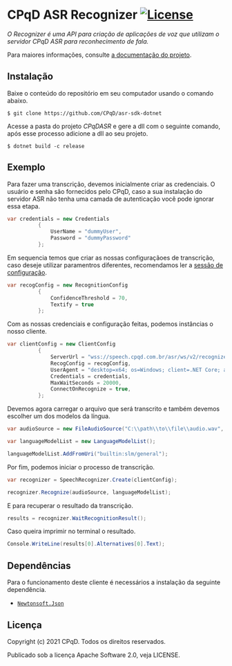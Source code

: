 # CPqD ASR Recognizer  [![License](https://img.shields.io/badge/License-Apache%202.0-blue.svg)](https://opensource.org/licenses/Apache-2.0)

*O Recognizer é uma API para criação de aplicações de voz que utilizam o servidor CPqD ASR para reconhecimento de fala.*

Para maiores informações, consulte [a documentação do projeto](https://speechweb.cpqd.com.br/asr/docs).

## Instalação

Baixe o conteúdo do repositório em seu computador usando o comando abaixo.

    $ git clone https://github.com/CPqD/asr-sdk-dotnet

Acesse a pasta do projeto *CPqDASR* e gere a dll com o seguinte comando, após esse processo adicione a dll ao seu projeto.

    $ dotnet build -c release


## Exemplo

Para fazer uma transcrição, devemos inicialmente criar as credenciais. O usuário e senha são fornecidos pelo CPqD, caso a sua instalação do servidor ASR não tenha uma camada de autenticação você pode ignorar essa etapa.

```c#
var credentials = new Credentials
          {
              UserName = "dummyUser",
              Password = "dummyPassword"
          };
```

Em sequencia temos que criar as nossas configuraçãoes de transcrição, caso deseje utilizar paramentros diferentes, recomendamos ler a [sessão de configuração](https://speechweb.cpqd.com.br/asr/docs/latest/config_asr/recog.html).
```c#
var recogConfig = new RecognitionConfig
          {
              ConfidenceThreshold = 70,
              Textify = true
          };
```

Com as nossas credenciais e configuração feitas, podemos instâncias o nosso cliente.
```c#
var clientConfig = new ClientConfig
          {
              ServerUrl = "wss://speech.cpqd.com.br/asr/ws/v2/recognize/8k",
              RecogConfig = recogConfig,
              UserAgent = "desktop=x64; os=Windows; client=.NET Core; app=Exemplo",
              Credentials = credentials,
              MaxWaitSeconds = 20000,
              ConnectOnRecognize = true,
          };
```

Devemos agora carregar o arquivo que será transcrito e também devemos escolher um dos modelos da língua.
```c#
var audioSource = new FileAudioSource("C:\\path\\to\\file\\audio.wav", AudioType.DETECT);
```

```c#
var languageModelList = new LanguageModelList();

languageModelList.AddFromUri("builtin:slm/general");
```

Por fim, podemos iniciar o processo de transcrição.
```c#
var recognizer = SpeechRecognizer.Create(clientConfig);

recognizer.Recognize(audioSource, languageModelList);
```

E para recuperar o resultado da transcrição.

```c#
results = recognizer.WaitRecognitionResult();
```

Caso queira imprimir no terminal o resultado.

```c#
Console.WriteLine(results[0].Alternatives[0].Text);
```

## Dependências
Para o funcionamento deste cliente é necessários a instalação da seguinte dependência.

* [`Newtonsoft.Json`](https://github.com/JamesNK/Newtonsoft.Json)


Licença
-------

Copyright (c) 2021 CPqD. Todos os direitos reservados.

Publicado sob a licença Apache Software 2.0, veja LICENSE.
